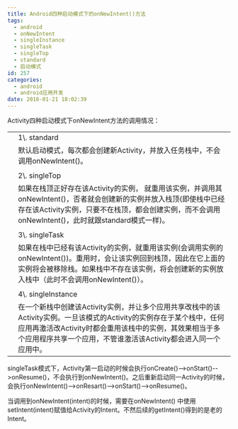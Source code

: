 ```yaml
---
title: Android四种启动模式下的onNewIntent()方法
tags:
  - android
  - onNewIntent
  - singleInstance
  - singleTask
  - singleTop
  - standard
  - 启动模式
id: 257
categories:
  - android
  - android应用开发
date: 2016-01-21 18:02:39
---
```


Activity四种启动模式下onNewIntent方法的调用情况：
<table>
<tbody>
<tr>
<td class="line-number"></td>
<td class="line-content">1\. standard</td>
</tr>
<tr>
<td class="line-number"></td>
<td class="line-content">默认启动模式，每次都会创建新Activity，并放入任务栈中，不会调用onNewIntent()。</td>
</tr>
<tr>
<td class="line-number"></td>
<td class="line-content"></td>
</tr>
<tr>
<td class="line-number"></td>
<td class="line-content">2\. singleTop</td>
</tr>
<tr>
<td class="line-number"></td>
<td class="line-content">如果在栈顶正好存在该Activity的实例， 就重用该实例，并调用其onNewIntent()，否者就会创建新的实例并放入栈顶(即使栈中已经存在该Activity实例，只要不在栈顶，都会创建实例，而不会调用onNewIntent()，此时就跟standard模式一样)。</td>
</tr>
<tr>
<td class="line-number"></td>
<td class="line-content"></td>
</tr>
<tr>
<td class="line-number"></td>
<td class="line-content">3\. singleTask</td>
</tr>
<tr>
<td class="line-number"></td>
<td class="line-content">如果在栈中已经有该Activity的实例，就重用该实例(会调用实例的onNewIntent())。重用时，会让该实例回到栈顶，因此在它上面的实例将会被移除栈。如果栈中不存在该实例，将会创建新的实例放入栈中（此时不会调用onNewIntent()）。</td>
</tr>
<tr>
<td class="line-number"></td>
<td class="line-content"></td>
</tr>
<tr>
<td class="line-number"></td>
<td class="line-content">4\. singleInstance</td>
</tr>
<tr>
<td class="line-number"></td>
<td class="line-content">在一个新栈中创建该Activity实例，并让多个应用共享改栈中的该Activity实例。一旦该模式的Activity的实例存在于某个栈中，任何应用再激活改Activity时都会重用该栈中的实例，其效果相当于多个应用程序共享一个应用，不管谁激活该Activity都会进入同一个应用中。</td>
</tr>
</tbody>
</table>
singleTask模式下，Activity第一启动的时候会执行onCreate()--&gt;onStart()--&gt;onResume()，不会执行到onNewIntent()。之后重新启动同一Activity的时候，会执行onNewIntent()--&gt;onResart()--&gt;onStart()--&gt;onResume()。

当调用到onNewIntent(intent)的时候，需要在onNewIntent() 中使用setIntent(intent)赋值给Activity的Intent。不然后续的getIntent()得到的是老的Intent。